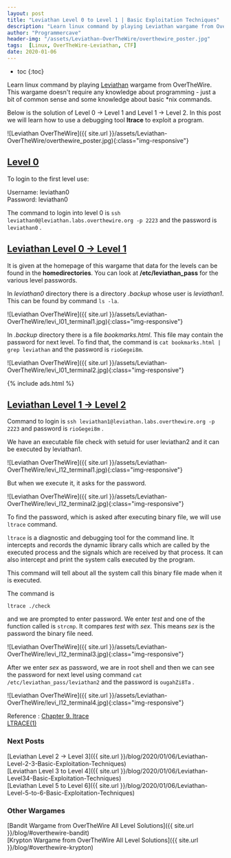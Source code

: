 ```yaml
---
layout: post
title: "Leviathan Level 0 to Level 1 | Basic Exploitation Techniques"
description: "Learn linux command by playing Leviathan wargame from OverTheWire. This wargame doesn't require any knowledge about programming - just a bit of common sense and some knowledge about basic *nix commands. Below is the solution of Level 0 → Level 1 and Level 1 → Level 2. In this post we will learn how to use a debugging tool ltrace to exploit a program."
author: "Programmercave"
header-img: "/assets/Leviathan-OverTheWire/overthewire_poster.jpg"
tags:  [Linux, OverTheWire-Leviathan, CTF]
date: 2020-01-06
---
```

* toc
{:toc}

Learn linux command by playing [Leviathan](https://overthewire.org/wargames/leviathan/) wargame from OverTheWire. This wargame doesn't require any knowledge about programming - just a bit of common sense and some knowledge about basic *nix commands.

Below is the solution of Level 0 → Level 1 and Level 1 → Level 2. In this post we will learn how to use a debugging tool **ltrace** to exploit a program.

![Leviathan OverTheWire]({{ site.url }}/assets/Leviathan-OverTheWire/overthewire_poster.jpg){:class="img-responsive"}

## [Level 0](https://overthewire.org/wargames/leviathan/leviathan0.html)

To login to the first level use:

Username: leviathan0<br/>
Password: leviathan0

The command to login into level 0 is `ssh leviathan0@leviathan.labs.overthewire.org -p 2223`
and the password is `leviathan0` .

## [Leviathan Level 0 → Level 1](https://overthewire.org/wargames/leviathan/leviathan1.html)

It is given at the homepage of this wargame that data for the levels can be found in the **homedirectories**. You can look at **/etc/leviathan_pass** for the various level passwords.

In *leviathan0* directory there is a directory *.backup* whose user is *leviathan1*. This can be found by command `ls -la`.

![Leviathan OverTheWire]({{ site.url }}/assets/Leviathan-OverTheWire/levi_l01_terminal1.jpg){:class="img-responsive"}

In *.backup* directory there is a file *bookmarks.html*. This file may contain the password for next level. To find that, the command is `cat bookmarks.html | grep leviathan` and the password is `rioGegei8m`.

![Leviathan OverTheWire]({{ site.url }}/assets/Leviathan-OverTheWire/levi_l01_terminal2.jpg){:class="img-responsive"}


{% include ads.html %}<br/>

## [Leviathan Level 1 → Level 2](https://overthewire.org/wargames/leviathan/leviathan2.html)

Command to login is `ssh leviathan1@leviathan.labs.overthewire.org -p 2223` and password is  `rioGegei8m` .

We have an executable file check with setuid for user leviathan2 and it can be executed by leviathan1. 

![Leviathan OverTheWire]({{ site.url }}/assets/Leviathan-OverTheWire/levi_l12_terminal1.jpg){:class="img-responsive"}

But when we execute it, it asks for the password.

![Leviathan OverTheWire]({{ site.url }}/assets/Leviathan-OverTheWire/levi_l12_terminal2.jpg){:class="img-responsive"}

To find the password, which is asked after executing binary file, we will use `ltrace` command.

`ltrace` is a diagnostic and debugging tool for the command line. It intercepts and records the dynamic library calls which are called by the executed process and the signals which are received by that process.  It can also intercept and print the system calls executed by the program.

This command will tell about all the system call this binary file made when it is executed.

The command is 
```
ltrace ./check
```

 and we are prompted to enter password. We enter *test* and one of the function called is `strcmp`. It compares *test* with *sex*. This means *sex* is the password the binary file need.

![Leviathan OverTheWire]({{ site.url }}/assets/Leviathan-OverTheWire/levi_l12_terminal3.jpg){:class="img-responsive"}

After we enter *sex* as password, we are in root shell and then we can see the password for next level using command `cat /etc/leviathan_pass/leviathan2` and the password is `ougahZi8Ta` .

![Leviathan OverTheWire]({{ site.url }}/assets/Leviathan-OverTheWire/levi_l12_terminal4.jpg){:class="img-responsive"}

Reference : [Chapter 9. ltrace](https://access.redhat.com/documentation/en-us/red_hat_developer_toolset/7/html/user_guide/chap-ltrace)<br/>
[LTRACE(1)](http://man7.org/linux/man-pages/man1/ltrace.1.html)<br/>

### Next Posts
[Leviathan Level 2 → Level 3]({{ site.url }}/blog/2020/01/06/Leviathan-Level-2-3-Basic-Exploitation-Techniques)<br/>
[Leviathan Level 3 to Level 4]({{ site.url }}/blog/2020/01/06/Leviathan-Level34-Basic-Exploitation-Techniques)<br/>
[Leviathan Level 5 to Level 6]({{ site.url }}/blog/2020/01/06/Leviathan-Level-5-to-6-Basic-Exploitation-Techniques)<br/>

### Other Wargames
[Bandit Wargame from OverTheWire All Level Solutions]({{ site.url }}/blog/#overthewire-bandit) <br/>
[Krypton Wargame from OverTheWire All Level Solutions]({{ site.url }}/blog/#overthewire-krypton)<br/>
